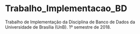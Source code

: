 # Trabalho_Implementacao_BD
Trabalho de Implementação da Disciplina de Banco de Dados da Universidade de Brasília (UnB). 1º semestre de 2018.

